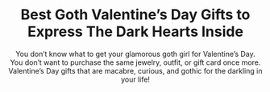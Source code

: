 ---
layout: post
title: Best Goth Valentine’s Day Gifts to Express The Dark Hearts Inside
subtitle: You don’t know what to get your glamorous goth girl for Valentine’s Day. You don’t want to purchase the same jewelry, outfit, or gift card once more. Valentine’s Day gifts that are macabre, curious, and gothic for the darkling in your life!
header-img: "img/post/2023/09/copied/medium_goth_valentines_day_gifts_81ce6fe136.jpg"
header-style: text
permalink: "/goth-valentines-day-gifts/"
catalog: true
tags:
  - Recipients 
  - Men
---     
